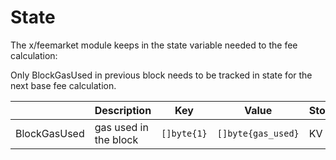 <!--
order: 2
-->

# State

The x/feemarket module keeps in the state variable needed to the fee calculation:

Only BlockGasUsed in previous block needs to be tracked in state for the next base fee calculation.


|                  | Description                    | Key            | Value               | Store     |
| -----------      | ------------------------------ | ---------------| ------------------- | --------- |
| BlockGasUsed     | gas used in the block          | `[]byte{1}`    | `[]byte{gas_used}`  | KV        |
